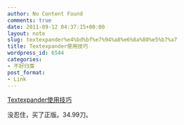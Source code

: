 ```yaml
---
author: No Content Found
comments: true
date: 2011-09-12 04:37:15+00:00
layout: note
slug: textexpander%e4%bd%bf%e7%94%a8%e6%8a%80%e5%b7%a7
title: Textexpander使用技巧
wordpress_id: 6544
categories:
- 不好归类
post_format:
- Link
---
```


[Textexpander使用技巧](http://blog.smilesoftware.com/2006/08/21/textexpander-organize-abbreviations-by-context/?utm_source=TextExpander+3+Tips&utm_campaign=97dd0284e4-TextExpander_3_Abbreviations&utm_medium=email)

没忍住，买了正版。34.99刀。

